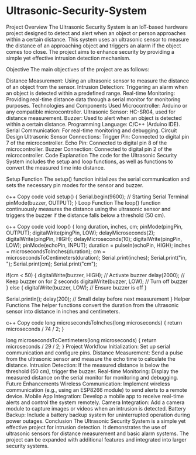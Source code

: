 # Ultrasonic-Security-System
Project Overview
The Ultrasonic Security System is an IoT-based hardware project designed to detect and alert when an object or person approaches within a certain distance. This system uses an ultrasonic sensor to measure the distance of an approaching object and triggers an alarm if the object comes too close. The project aims to enhance security by providing a simple yet effective intrusion detection mechanism.

Objective
The main objectives of the project are as follows:

Distance Measurement: Using an ultrasonic sensor to measure the distance of an object from the sensor.
Intrusion Detection: Triggering an alarm when an object is detected within a predefined range.
Real-time Monitoring: Providing real-time distance data through a serial monitor for monitoring purposes.
Technologies and Components Used
Microcontroller: Arduino or any compatible microcontroller.
Ultrasonic Sensor: HC-SR04, used for distance measurement.
Buzzer: Used to alert when an object is detected within a certain distance.
Programming Language: C/C++ (Arduino IDE).
Serial Communication: For real-time monitoring and debugging.
Circuit Design
Ultrasonic Sensor Connections:
Trigger Pin: Connected to digital pin 7 of the microcontroller.
Echo Pin: Connected to digital pin 8 of the microcontroller.
Buzzer Connection: Connected to digital pin 2 of the microcontroller.
Code Explanation
The code for the Ultrasonic Security System includes the setup and loop functions, as well as functions to convert the measured time into distance.

Setup Function
The setup() function initializes the serial communication and sets the necessary pin modes for the sensor and buzzer.

c++
Copy code
void setup() {
   Serial.begin(9600); // Starting Serial Terminal
   pinMode(buzzer, OUTPUT);
}
Loop Function
The loop() function continuously measures the distance using the ultrasonic sensor and triggers the buzzer if the distance falls below a threshold (50 cm).

c++
Copy code
void loop() {
   long duration, inches, cm;
   pinMode(pingPin, OUTPUT);
   digitalWrite(pingPin, LOW);
   delayMicroseconds(2);
   digitalWrite(pingPin, HIGH);
   delayMicroseconds(10);
   digitalWrite(pingPin, LOW);
   pinMode(echoPin, INPUT);
   duration = pulseIn(echoPin, HIGH);
   inches = microsecondsToInches(duration);
   cm = microsecondsToCentimeters(duration);
   Serial.print(inches);
   Serial.print("in, ");
   Serial.print(cm);
   Serial.print("cm");
   
   if(cm < 50) {
      digitalWrite(buzzer, HIGH); // Activate buzzer
      delay(2000); // Keep buzzer on for 2 seconds
      digitalWrite(buzzer, LOW); // Turn off buzzer
   } else {
      digitalWrite(buzzer, LOW); // Ensure buzzer is off
   }
   
   Serial.println();
   delay(200); // Small delay before next measurement
}
Helper Functions
The helper functions convert the duration from the ultrasonic sensor into distance in inches and centimeters.

c++
Copy code
long microsecondsToInches(long microseconds) {
   return microseconds / 74 / 2;
}

long microsecondsToCentimeters(long microseconds) {
   return microseconds / 29 / 2;
}
Project Workflow
Initialization: Set up serial communication and configure pins.
Distance Measurement: Send a pulse from the ultrasonic sensor and measure the echo time to calculate the distance.
Intrusion Detection: If the measured distance is below the threshold (50 cm), trigger the buzzer.
Real-time Monitoring: Display the measured distance on the serial monitor for monitoring and debugging.
Future Enhancements
Wireless Communication: Implement wireless communication (e.g., using an ESP8266 module) to send alerts to a remote device.
Mobile App Integration: Develop a mobile app to receive real-time alerts and control the system remotely.
Camera Integration: Add a camera module to capture images or videos when an intrusion is detected.
Battery Backup: Include a battery backup system for uninterrupted operation during power outages.
Conclusion
The Ultrasonic Security System is a simple yet effective project for intrusion detection. It demonstrates the use of ultrasonic sensors for distance measurement and basic alarm systems. The project can be expanded with additional features and integrated into larger security systems.
